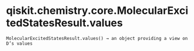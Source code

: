 # qiskit.chemistry.core.MolecularExcitedStatesResult.values

`MolecularExcitedStatesResult.values() → an object providing a view on D’s values`

